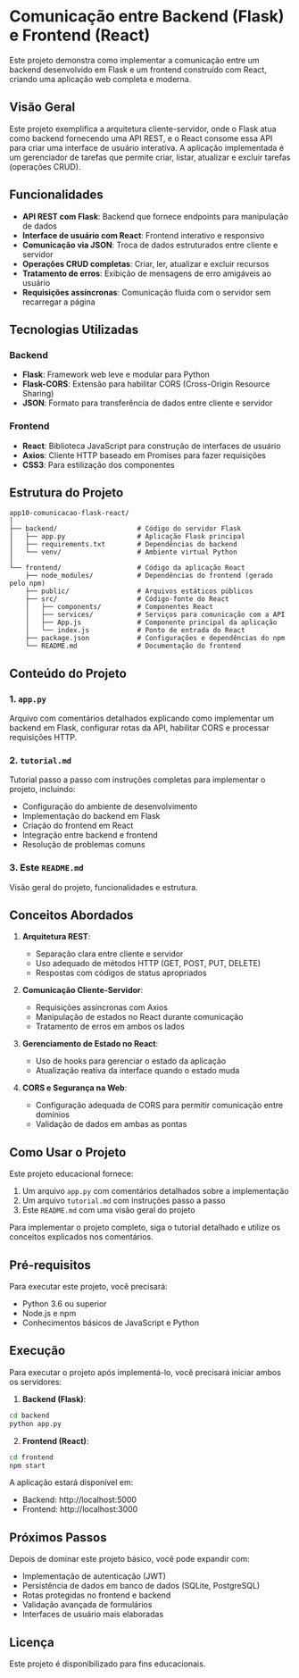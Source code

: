 # Comunicação entre Backend (Flask) e Frontend (React)

Este projeto demonstra como implementar a comunicação entre um backend desenvolvido em Flask e um frontend construído com React, criando uma aplicação web completa e moderna.

## Visão Geral

Este projeto exemplifica a arquitetura cliente-servidor, onde o Flask atua como backend fornecendo uma API REST, e o React consome essa API para criar uma interface de usuário interativa. A aplicação implementada é um gerenciador de tarefas que permite criar, listar, atualizar e excluir tarefas (operações CRUD).

## Funcionalidades

- **API REST com Flask**: Backend que fornece endpoints para manipulação de dados
- **Interface de usuário com React**: Frontend interativo e responsivo
- **Comunicação via JSON**: Troca de dados estruturados entre cliente e servidor
- **Operações CRUD completas**: Criar, ler, atualizar e excluir recursos
- **Tratamento de erros**: Exibição de mensagens de erro amigáveis ao usuário
- **Requisições assíncronas**: Comunicação fluida com o servidor sem recarregar a página

## Tecnologias Utilizadas

### Backend
- **Flask**: Framework web leve e modular para Python
- **Flask-CORS**: Extensão para habilitar CORS (Cross-Origin Resource Sharing)
- **JSON**: Formato para transferência de dados entre cliente e servidor

### Frontend
- **React**: Biblioteca JavaScript para construção de interfaces de usuário
- **Axios**: Cliente HTTP baseado em Promises para fazer requisições
- **CSS3**: Para estilização dos componentes

## Estrutura do Projeto

```
app10-comunicacao-flask-react/
│
├── backend/                    # Código do servidor Flask
│   ├── app.py                  # Aplicação Flask principal
│   ├── requirements.txt        # Dependências do backend
│   └── venv/                   # Ambiente virtual Python
│
└── frontend/                   # Código da aplicação React
    ├── node_modules/           # Dependências do frontend (gerado pelo npm)
    ├── public/                 # Arquivos estáticos públicos
    ├── src/                    # Código-fonte do React
    │   ├── components/         # Componentes React
    │   ├── services/           # Serviços para comunicação com a API
    │   ├── App.js              # Componente principal da aplicação
    │   └── index.js            # Ponto de entrada do React
    ├── package.json            # Configurações e dependências do npm
    └── README.md               # Documentação do frontend
```

## Conteúdo do Projeto

### 1. `app.py`
Arquivo com comentários detalhados explicando como implementar um backend em Flask, configurar rotas da API, habilitar CORS e processar requisições HTTP.

### 2. `tutorial.md`
Tutorial passo a passo com instruções completas para implementar o projeto, incluindo:
- Configuração do ambiente de desenvolvimento
- Implementação do backend em Flask
- Criação do frontend em React
- Integração entre backend e frontend
- Resolução de problemas comuns

### 3. Este `README.md`
Visão geral do projeto, funcionalidades e estrutura.

## Conceitos Abordados

1. **Arquitetura REST**:
   - Separação clara entre cliente e servidor
   - Uso adequado de métodos HTTP (GET, POST, PUT, DELETE)
   - Respostas com códigos de status apropriados

2. **Comunicação Cliente-Servidor**:
   - Requisições assíncronas com Axios
   - Manipulação de estados no React durante comunicação
   - Tratamento de erros em ambos os lados

3. **Gerenciamento de Estado no React**:
   - Uso de hooks para gerenciar o estado da aplicação
   - Atualização reativa da interface quando o estado muda

4. **CORS e Segurança na Web**:
   - Configuração adequada de CORS para permitir comunicação entre domínios
   - Validação de dados em ambas as pontas

## Como Usar o Projeto

Este projeto educacional fornece:

1. Um arquivo `app.py` com comentários detalhados sobre a implementação
2. Um arquivo `tutorial.md` com instruções passo a passo
3. Este `README.md` com uma visão geral do projeto

Para implementar o projeto completo, siga o tutorial detalhado e utilize os conceitos explicados nos comentários.

## Pré-requisitos

Para executar este projeto, você precisará:

- Python 3.6 ou superior
- Node.js e npm
- Conhecimentos básicos de JavaScript e Python

## Execução

Para executar o projeto após implementá-lo, você precisará iniciar ambos os servidores:

1. **Backend (Flask)**:
```bash
cd backend
python app.py
```

2. **Frontend (React)**:
```bash
cd frontend
npm start
```

A aplicação estará disponível em:
- Backend: http://localhost:5000
- Frontend: http://localhost:3000

## Próximos Passos

Depois de dominar este projeto básico, você pode expandir com:

- Implementação de autenticação (JWT)
- Persistência de dados em banco de dados (SQLite, PostgreSQL)
- Rotas protegidas no frontend e backend
- Validação avançada de formulários
- Interfaces de usuário mais elaboradas

## Licença

Este projeto é disponibilizado para fins educacionais. 
